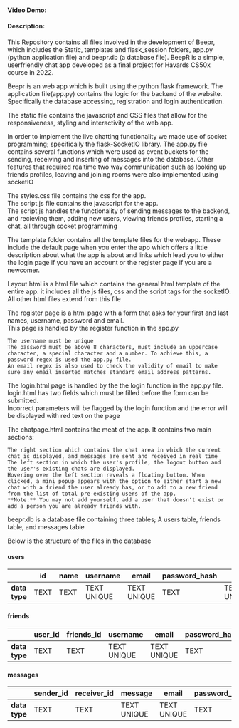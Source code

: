 #### Video Demo:  <URL HERE>

#### Description:
This Repository contains all files involved in the development of Beepr, which includes the Static, templates and flask_session folders, app.py (python application file) and beepr.db (a database file). BeepR is a simple, userfriendly chat app developed as a final project for Havards CS50x course in 2022.

Beepr is an web app which is built using the python flask framework. The application file(app.py) contains the logic for the backend of the website. Specifically the database accessing, registration and login authentication.

The static file contains the javascript and CSS files that allow for the responsiveness, styling and interactivity of the web app.

In order to implement the live chatting functionality we made use of socket programming; specifically the flask-SocketIO library. The app.py file contains several functions which were used as event buckets for the sending, receiving and inserting of messages into the database. Other features that required realtime two way communication such as looking up friends profiles, leaving and joining rooms were also implemented using socketIO

The styles.css file contains the css for the app.\
The script.js file contains the javascript for the app.\
The script.js handles the functionality of sending messages to the backend, and recieving them, adding new users, viewing friends profiles, starting a chat, all through socket programming

The template folder contains all the template files for the webapp. These include the default page when you enter the app which offers a little description about what the app is about and links which lead you to either the login page if you have an account or the register page if you are a newcomer.


Layout.html is a html file which contains the general html template of the entire app. it includes all the js files, css and the script tags for the socketIO. All other html files extend from this file


The register page is a html page with a form that asks for your first and last names, username, password and email.\
This page is handled by the register function in the app.py

```
The username must be unique
The password must be above 8 characters, must include an uppercase character, a special character and a number. To achieve this, a password regex is used the app.py file.
An email regex is also used to check the validity of email to make sure any email inserted matches standard email address patterns.
```


The login.html page is handled by the the login function in the app.py file.\
login.html has two fields which must be filled before the form can be submitted.\
Incorrect parameters will be flagged by the login function and the error will be displayed with red text on the page


The chatpage.html contains the meat of the app. It contains two main sections:
```
The right section which contains the chat area in which the current chat is displayed, and messages are sent and received in real time
The left section in which the user's profile, the logout button and the user's existing chats are displayed.
Hovering over the left section reveals a floating button. When clicked, a mini popup appears with the option to either start a new chat with a friend the user already has, or to add to a new friend from the list of total pre-existing users of the app.
**Note:** You may not add yourself, add a user that doesn't exist or add a person you are already friends with.
```

beepr.db is a database file containing three tables; A users table, friends table, and messages table


Below is the structure of the files in the database
#### users
|               |      id       | name          | username     |     email     | password_hash|      bio      |
| ------------- | ------------- | ------------- |------------- | ------------- |------------- | ------------- |
| **data type** |     TEXT      |     TEXT      |  TEXT UNIQUE |  TEXT UNIQUE  |     TEXT     |  TEXT UNIQUE  |

#### friends
|               |    user_id    |   friends_id  | username     |     email     | password_hash|      bio      |
| ------------- | ------------- | ------------- |------------- | ------------- |------------- | ------------- |
| **data type** |     TEXT      |     TEXT      |  TEXT UNIQUE |  TEXT UNIQUE  |     TEXT     |  TEXT UNIQUE  |

#### messages
|               |  sender_id    |  receiver_id  |  message     |     email     | password_hash|      bio      |
| ------------- | ------------- | ------------- |------------- | ------------- |------------- | ------------- |
| **data type** |     TEXT      |     TEXT      |  TEXT UNIQUE |  TEXT UNIQUE  |     TEXT     |  TEXT UNIQUE  |

